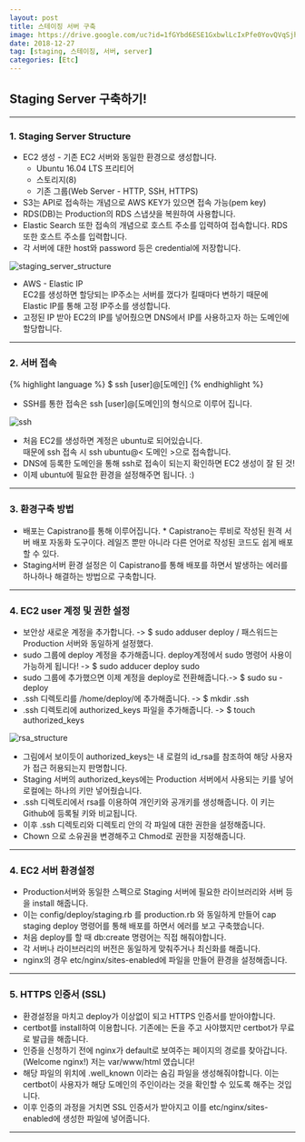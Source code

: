 ```yaml
---
layout: post
title: 스테이징 서버 구축
image: https://drive.google.com/uc?id=1fGYbd6ESE1GxbwlLcIxPfe0YovQVqSjh
date: 2018-12-27
tag: [staging, 스테이징, 서버, server]
categories: [Etc]
---
```

## Staging Server 구축하기!
* * *

### 1. Staging Server Structure
* EC2 생성 - 기존 EC2 서버와 동일한 환경으로 생성합니다.
    * Ubuntu 16.04 LTS 프리티어
    * 스토리지(8)
    * 기존 그룹(Web Server - HTTP, SSH, HTTPS)
* S3는 API로 접속하는 개념으로 AWS KEY가 있으면 접속 가능(pem key)
* RDS(DB)는 Production의 RDS 스냅샷을 복원하여 사용합니다.
* Elastic Search 또한 접속의 개념으로 호스트 주소를 입력하여 접속합니다. RDS 또한 호스트 주소를 입력합니다.
* 각 서버에 대한 host와 password 등은 credential에 저장합니다.

![staging_server_structure](https://drive.google.com/uc?id=1fGYbd6ESE1GxbwlLcIxPfe0YovQVqSjh)

* AWS - Elastic IP <br> EC2를 생성하면 할당되는 IP주소는 서버를 껐다가 킬때마다 변하기 때문에 <br>Elastic IP를 통해 고정 IP주소를 생성합니다.
* 고정된 IP 받아 EC2의 IP를 넣어줬으면 DNS에서 IP를 사용하고자 하는 도메인에 할당합니다.

* * *

### 2. 서버 접속

{% highlight language %}
$ ssh [user]@[도메인]
{% endhighlight %}

* SSH를 통한 접속은 ssh [user]@[도메인]의 형식으로 이루어 집니다.

![ssh](https://drive.google.com/uc?id=1fGYbd6ESE1GxbwlLcIxPfe0YovQVqSjh)

* 처음 EC2를 생성하면 계정은 ubuntu로 되어있습니다. <br>때문에 ssh 접속 시 ssh ubuntu@< 도메인 >으로 접속합니다.
* DNS에 등록한 도메인을 통해 ssh로 접속이 되는지 확인하면 EC2 생성이 잘 된 것!
* 이제 ubuntu에 필요한 환경을 설정해주면 됩니다. :)

* * *

### 3. 환경구축 방법
* 배포는 Capistrano를 통해 이루어집니다.
<span class="reference"> * Capistrano는 루비로 작성된 원격 서버 배포 자동화 도구이다. 레일즈 뿐만 아니라 다른 언어로 작성된 코드도 쉽게 배포할 수 있다. </span>
* Staging서버 환경 설정은 이 Capistrano를 통해 배포를 하면서 발생하는 에러를 하나하나 해결하는 방법으로 구축합니다.

* * *

### 4. EC2 user 계정 및 권한 설정
* 보안상 새로운 계정을 추가합니다. -> $ sudo adduser deploy / 패스워드는 Production 서버와 동일하게 설정했다.
* sudo 그룹에 deploy 계정을 추가해줍니다. deploy계정에서 sudo 명령어 사용이 가능하게 됩니다! -> $ sudo adducer deploy sudo
* sudo 그룹에 추가했으면 이제 계정을 deploy로 전환해줍니다.->  $ sudo su - deploy
* .ssh 디렉토리를 /home/deploy/에 추가해줍니다. -> $ mkdir .ssh
* .ssh 디렉토리에 authorized_keys 파일을 추가해줍니다. -> $ touch authorized_keys

![rsa_structure](https://drive.google.com/uc?id=1L5zzwbgAv8UqxIwVa0fnMn4zxR4jlAOh)


*  그림에서 보이듯이 authorized_keys는 내 로컬의 id_rsa를 참조하여 해당 사용자가 접근 허용되는지 판명합니다.
* Staging 서버의 authorized_keys에는 Production 서버에서 사용되는 키를 넣어 로컬에는 하나의 키만 넣어줬습니다.
* .ssh 디렉토리에서 rsa를 이용하여 개인키와 공개키를 생성해줍니다. 이 키는 Github에 등록될 키와 비교됩니다.
* 이후 .ssh 디렉토리와 디렉토리 안의 각 파일에 대한 권한을 설정해줍니다.
* Chown 으로 소유권을 변경해주고 Chmod로 권한을 지정해줍니다.

* * *

### 4. EC2 서버 환경설정

* Production서버와 동일한 스펙으로 Staging 서버에 필요한 라이브러리와 서버 등을 install 해줍니다.
* 이는 config/deploy/staging.rb 를 production.rb 와 동일하게 만들어 cap staging deploy 명령어를 통해 배포를 하면서 에러를 보고 구축했습니다.
* 처음 deploy를 할 때 db:create 명령어는 직접 해줘야합니다.
* 각 서버나 라이브러리의 버전은 동일하게 맞춰주거나 최신화를 해줍니다.
* nginx의 경우 etc/nginx/sites-enabled에 파일을 만들어 환경을 설정해줍니다.

* * *

### 5. HTTPS 인증서 (SSL)

* 환경설정을 마치고 deploy가 이상없이 되고 HTTPS 인증서를 받아야합니다.
* certbot를 install하여 이용합니다. 기존에는 돈을 주고 사야했지만 certbot가 무료로 발급을 해줍니다.
* 인증을 신청하기 전에 nginx가 default로 보여주는 페이지의 경로를 찾아갑니다.(Welcome nginx!) 저는 var/www/html 였습니다!
* 해당 파일의 위치에 .well_known 이라는 숨김 파일을 생성해줘야합니다. 이는 certbot이 사용자가 해당 도메인의 주인이라는 것을 확인할 수 있도록 해주는 것입니다.
* 이후 인증의 과정을 거치면 SSL 인증서가 받아지고 이를 etc/nginx/sites-enabled에 생성한 파일에 넣어줍니다.

* * *

